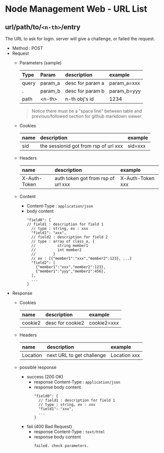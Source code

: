 # Node Management Web - URL List
## url/path/to/`<n-th>`/entry
The URL to ask for login. server will give a challenge, or failed the request.
- Method : POST
- Request 
  * Parameters (sample)
  
    Type | Param | description | example |
    :----|:-----|:----------- |:------- |
    query | param_a |  desc for param a |param_a=xxx |
    . | param_b |  desc for param b |param_b=yyy |
    path | \<n-th> | n-th obj's id | 1234 |
    
    > Notice there must be a "space line" between table and previous/followed section for github markdown viewer.
  * Cookies
  
    name | description | example |
    :-----|:----------- |:------- |
    sid | the sessionid got from rsp of url xxx |sid=xxx |
    
  * Headers
  
    name | description | example |
    :-----|:----------- |:------- |
    X-Auth-Token | auth token got from rsp of url xxx |X-Auth-Token xxx |
    
  * Content
    * Content-Type : `application/json`
    * body content
      ```
      "field0": {
      // field1 : description for field 1
        // type : string, ex : xxx
    	"field1": "xxx",
    	// field2 : description for field 2
        // type : array of class_a, { 
        //          string member1
        //          int member2
        //        }
        // ex : [{"member1":"xxx","member2":123}, ...]
    	"field2": [
          {"member1":"xxx","member2":123},
          {"member1":"yyy","member2":456},
        ],
        ...
      }
      ```
- Response 
  * Cookies
  
    name | description | example |
    :-----|:----------- |:------- |
    cookie2 | desc for cookie2 |cookie2=xxx |
    
  * Headers
  
    name | description | example |
    :-----|:----------- |:------- |
    Location | next URL to get challenge |Location xxx |
    
  * possible response
    * success (200 OK)
      * response Content-Type : `application/json`
      * response body content
        ```
        "field0": {
    	  // field1 : description for field 1
          // type : string, ex : xxx
    	  "field1": "xxx",
          ...
        }
        ```
    * fail (400 Bad Request)
      * response Content-Type : `text/html`
      * response body content
        ```
        failed. check parameters.
        ```
  
